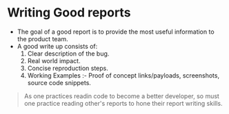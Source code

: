 # Writing Good reports

- The goal of a good report is to provide the most useful information to the product team. 
- A good write up consists of:
    1. Clear description of the bug.
    2. Real world impact.
    3. Concise reproduction steps.
    4. Working Examples :- Proof of concept links/payloads, screenshots, source code snippets.
    
> As one practices readin code to become a better developer, so must one practice reading other's reports to hone their report writing skills.